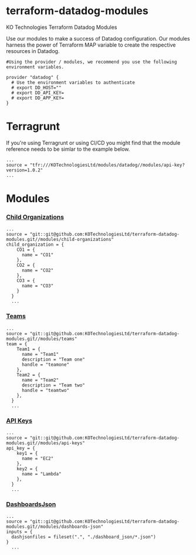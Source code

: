 # terraform-datadog-modules
KO Technologies Terraform Datadog Modules<br />

Use our modules to make a success of Datadog configuration. Our modules harness the power of Terraform MAP variable to create the respective resources in Datadog.<br />



```
#Using the provider / modules, we recommend you use the following environment variables.

provider "datadog" {
  # Use the environment variables to authenticate
  # export DD_HOST=""
  # export DD_API_KEY=
  # export DD_APP_KEY=
}
```

# Terragrunt
If you're using Terragrunt or using CI/CD you might find that the module reference needs to be simlar to the example below.
```
...
source = "tfr:///KOTechnologiesLtd/modules/datadog//modules/api-key?version=1.0.2"
...
```
# Modules <br />
### [Child Organizations](modules/child-organizations)<br />
```
...
source = "git::git@github.com:KOTechnologiesLtd/terraform-datadog-modules.git//modules/child-organizations"
child_organization = {
    CO1 = {
      name = "CO1"
    },
    CO2 = {
      name = "CO2"
    },
    CO3 = {
      name = "CO3"
    }
  }
  ...
```
### [Teams](modules/teams)<br />
```
...
source = "git::git@github.com:KOTechnologiesLtd/terraform-datadog-modules.git//modules/teams"
team = {
    Team1 = {
      name = "Team1"
      description = "Team one"
      handle = "teamone"
    },
    Team2 = {
      name = "Team2"
      description = "Team two"
      handle = "teamtwo"
    },
  }
  ...
```
### [API Keys](modules/api-keys)<br />
```
...
source = "git::git@github.com:KOTechnologiesLtd/terraform-datadog-modules.git//modules/api-keys"
api_key = {
    key1 = {
      name = "EC2"
    },
    key2 = {
      name = "Lambda"
    },
  }
  ...
```
### [DashboardsJson](modules/dashboards-json)<br />
```
...
source = "git::git@github.com:KOTechnologiesLtd/terraform-datadog-modules.git//modules/dashboards-json"
inputs = {
  dashjsonfiles = fileset(".", "./dashboard_json/*.json")
}
  ...
```